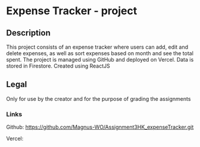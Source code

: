 # Expense Tracker - project

## Description

This project consists of an expense tracker where users can add, edit and delete expenses, as well as sort expenses based on month and see the total spent.
The project is managed using GitHub and deployed on Vercel.
Data is stored in Firestore.
Created using ReactJS

## Legal

Only for use by the creator and for the purpose of grading the assignments

### Links

Github:
https://github.com/Magnus-WO/Assignment3HK_expenseTracker.git

Vercel:

